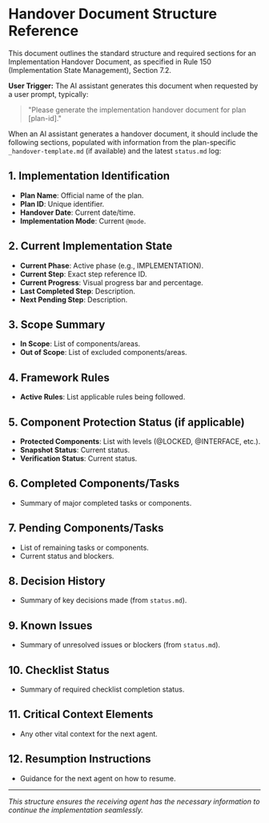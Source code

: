 # Handover Document Structure Reference

This document outlines the standard structure and required sections for an Implementation Handover Document, as specified in Rule 150 (Implementation State Management), Section 7.2.

**User Trigger:** The AI assistant generates this document when requested by a user prompt, typically: 
> "Please generate the implementation handover document for plan [plan-id]."

When an AI assistant generates a handover document, it should include the following sections, populated with information from the plan-specific `_handover-template.md` (if available) and the latest `status.md` log:

## 1. Implementation Identification
*   **Plan Name**: Official name of the plan.
*   **Plan ID**: Unique identifier.
*   **Handover Date**: Current date/time.
*   **Implementation Mode**: Current `@mode`. 

## 2. Current Implementation State
*   **Current Phase**: Active phase (e.g., IMPLEMENTATION).
*   **Current Step**: Exact step reference ID.
*   **Current Progress**: Visual progress bar and percentage.
*   **Last Completed Step**: Description.
*   **Next Pending Step**: Description.

## 3. Scope Summary
*   **In Scope**: List of components/areas.
*   **Out of Scope**: List of excluded components/areas.

## 4. Framework Rules
*   **Active Rules**: List applicable rules being followed.

## 5. Component Protection Status (if applicable)
*   **Protected Components**: List with levels (@LOCKED, @INTERFACE, etc.).
*   **Snapshot Status**: Current status.
*   **Verification Status**: Current status.

## 6. Completed Components/Tasks
*   Summary of major completed tasks or components.

## 7. Pending Components/Tasks
*   List of remaining tasks or components.
*   Current status and blockers.

## 8. Decision History
*   Summary of key decisions made (from `status.md`).

## 9. Known Issues
*   Summary of unresolved issues or blockers (from `status.md`).

## 10. Checklist Status
*   Summary of required checklist completion status.

## 11. Critical Context Elements
*   Any other vital context for the next agent.

## 12. Resumption Instructions
*   Guidance for the next agent on how to resume.

---

*This structure ensures the receiving agent has the necessary information to continue the implementation seamlessly.* 